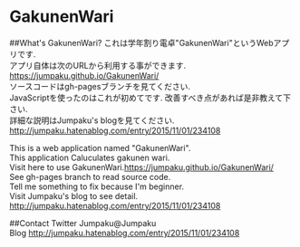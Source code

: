 # GakunenWari
##What's GakunenWari?
これは学年割り電卓"GakunenWari"というWebアプリです.  
アプリ自体は次のURLから利用する事ができます.  
https://jumpaku.github.io/GakunenWari/   
ソースコードはgh-pagesブランチを見てください.  
JavaScriptを使ったのはこれが初めてです. 改善すべき点があれば是非教えて下さい.  
詳細な説明はJumpaku's blogを見てください.  
http://jumpaku.hatenablog.com/entry/2015/11/01/234108
  
This is a web application named "GakunenWari".  
This application Caluculates gakunen wari.  
Visit here to use GakunenWari.https://jumpaku.github.io/GakunenWari/  
See gh-pages branch to read source code.  
Tell me something to fix because I'm beginner.  
Visit Jumpaku's blog to see detail.  
http://jumpaku.hatenablog.com/entry/2015/11/01/234108

##Contact
Twitter Jumpaku@Jumpaku  
Blog http://jumpaku.hatenablog.com/entry/2015/11/01/234108

